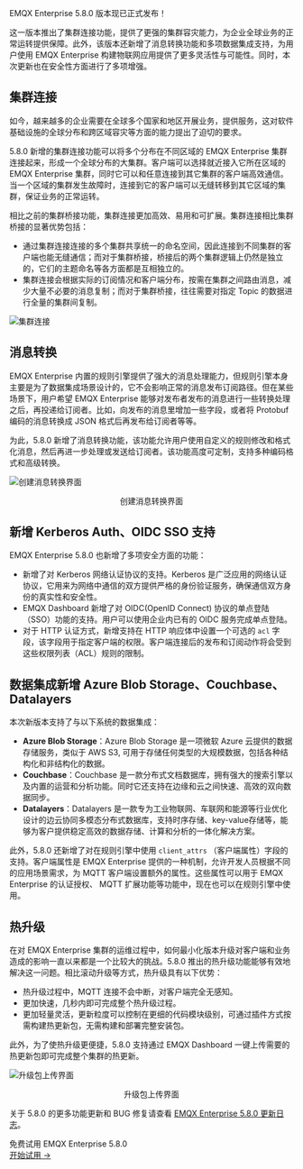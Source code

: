 EMQX Enterprise 5.8.0 版本现已正式发布！

这一版本推出了集群连接功能，提供了更强的集群容灾能力，为企业全球业务的正常运转提供保障。此外，该版本还新增了消息转换功能和多项数据集成支持，为用户使用 EMQX Enterprise 构建物联网应用提供了更多灵活性与可能性。同时，本次更新也在安全性方面进行了多项增强。

## 集群连接

如今，越来越多的企业需要在全球多个国家和地区开展业务，提供服务，这对软件基础设施的全球分布和跨区域容灾等方面的能力提出了迫切的要求。

5.8.0 新增的集群连接功能可以将多个分布在不同区域的 EMQX Enterprise 集群连接起来，形成一个全球分布的大集群。客户端可以选择就近接入它所在区域的 EMQX Enterprise 集群，同时它可以和任意连接到其它集群的客户端高效通信。当一个区域的集群发生故障时，连接到它的客户端可以无缝转移到其它区域的集群，保证业务的正常运转。

相比之前的集群桥接功能，集群连接更加高效、易用和可扩展。集群连接相比集群桥接的显著优势包括：

- 通过集群连接连接的多个集群共享统一的命名空间，因此连接到不同集群的客户端也能无缝通信；而对于集群桥接，桥接后的两个集群逻辑上仍然是独立的，它们的主题命名等各方面都是互相独立的。
- 集群连接会根据实际的订阅情况和客户端分布，按需在集群之间路由消息，减少大量不必要的消息复制；而对于集群桥接，往往需要对指定 Topic 的数据进行全量的集群间复制。

 ![集群连接](https://assets.emqx.com/images/cef05d00cf443de213dfba5c5149af84.png)



## 消息转换

EMQX Enterprise 内置的规则引擎提供了强大的消息处理能力，但规则引擎本身主要是为了数据集成场景设计的，它不会影响正常的消息发布订阅路径。但在某些场景下，用户希望 EMQX Enterprise 能够对发布者发布的消息进行一些转换处理之后，再投递给订阅者。比如，向发布的消息里增加一些字段，或者将 Protobuf 编码的消息转换成 JSON 格式后再发布给订阅者等等。

为此，5.8.0 新增了消息转换功能，该功能允许用户使用自定义的规则修改和格式化消息，然后再进一步处理或发送给订阅者。该功能高度可定制，支持多种编码格式和高级转换。

 ![创建消息转换界面](https://assets.emqx.com/images/18f7130cbae2fdc6a8d11008f0181867.png)

 <center>创建消息转换界面</center>

## 新增 Kerberos Auth、OIDC SSO 支持

EMQX Enterprise 5.8.0 也新增了多项安全方面的功能：

- 新增了对 Kerberos 网络认证协议的支持。Kerberos 是广泛应用的网络认证协议，它用来为网络中通信的双方提供严格的身份验证服务，确保通信双方身份的真实性和安全性。
- EMQX Dashboard 新增了对 OIDC(OpenID Connect) 协议的单点登陆（SSO）功能的支持。用户可以使用企业内已有的 OIDC 服务完成单点登陆。
- 对于 HTTP 认证方式，新增支持在 HTTP 响应体中设置一个可选的 `acl` 字段，该字段用于指定客户端的权限。客户端连接后的发布和订阅动作将会受到这些权限列表（ACL）规则的限制。

## 数据集成新增 Azure Blob Storage、Couchbase、Datalayers

本次新版本支持了与以下系统的数据集成：

- **Azure Blob Storage**：Azure Blob Storage 是一项微软 Azure 云提供的数据存储服务，类似于 AWS S3, 可用于存储任何类型的大规模数据，包括各种结构化和非结构化的数据。
- **Couchbase**：Couchbase 是一款分布式文档数据库，拥有强大的搜索引擎以及内置的运营和分析功能。同时它还支持在边缘和云之间快速、高效的双向数据同步。
- **Datalayers**：Datalayers 是一款专为工业物联网、车联网和能源等行业优化设计的边云协同多模态分布式数据库，支持时序存储、key-value存储等，能够为客户提供稳定高效的数据存储、计算和分析的一体化解决方案。

此外，5.8.0 还新增了对在规则引擎中使用 `client_attrs` （客户端属性）字段的支持。客户端属性是 EMQX Enterprise 提供的一种机制，允许开发人员根据不同的应用场景需求，为 MQTT 客户端设置额外的属性。这些属性可以用于 EMQX Enterprise 的认证授权、 MQTT 扩展功能等功能中，现在也可以在规则引擎中使用。

## 热升级

在对 EMQX Enterprise 集群的运维过程中，如何最小化版本升级对客户端和业务造成的影响一直以来都是一个比较大的挑战。5.8.0 推出的热升级功能能够有效地解决这一问题。相比滚动升级等方式，热升级具有以下优势：

- 热升级过程中，MQTT 连接不会中断，对客户端完全无感知。
- 更加快速，几秒内即可完成整个热升级过程。
- 更加轻量灵活，更新粒度可以控制在更细的代码模块级别，可通过插件方式按需构建热更新包，无需构建和部署完整安装包。

此外，为了使热升级更便捷，5.8.0 支持通过 EMQX Dashboard 一键上传需要的热更新包即可完成整个集群的热更新。

![升级包上传界面](https://assets.emqx.com/images/238d4f444147dda24940e10823bb8520.png)

<center>升级包上传界面</center>

关于 5.8.0 的更多功能更新和 BUG 修复请查看 [EMQX Enterprise 5.8.0 更新日志](https://www.emqx.com/zh/changelogs/enterprise/5.8.0)。



<section class="promotion">
    <div>
        免费试用 EMQX Enterprise 5.8.0
    </div>
    <a href="https://www.emqx.com/zh/try?tab=self-managed" class="button is-gradient">开始试用 →</a>
</section>
